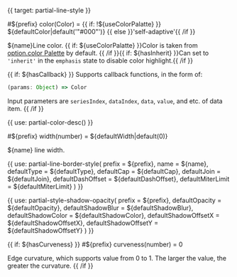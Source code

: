 
{{ target: partial-line-style }}

#${prefix} color(Color) = {{ if: !${useColorPalatte} }} ${defaultColor|default('"#000"')} {{ else }}'self-adaptive'{{ /if }}

<ExampleUIControlColor />

${name}Line color. {{ if: ${useColorPalatte} }}Color is taken from [option.color Palette](~color) by default. {{ /if }}{{ if: ${hasInherit} }}Can set to `'inherit'` in the `emphasis` state to disable color highlight.{{ /if }}

{{ if: ${hasCallback} }}
Supports callback functions, in the form of:
```js
(params: Object) => Color
```
Input parameters are `seriesIndex`, `dataIndex`, `data`, `value`, and etc. of data item.
{{ /if }}

{{ use: partial-color-desc() }}

#${prefix} width(number) = ${defaultWidth|default(0)}

<ExampleUIControlNumber value="${defaultWidth|default(1)}" min="0" step="0.5" />

${name} line width.

{{ use: partial-line-border-style(
    prefix = ${prefix},
    name = ${name},
    defaultType = ${defaultType},
    defaultCap = ${defaultCap},
    defaultJoin = ${defaultJoin},
    defaultDashOffset = ${defaultDashOffset},
    defaultMiterLimit = ${defaultMiterLimit}
) }}

{{ use: partial-style-shadow-opacity(
    prefix = ${prefix},
    defaultOpacity = ${defaultOpacity},
    defaultShadowBlur = ${defaultShadowBlur},
    defaultShadowColor = ${defaultShadowColor},
    defaultShadowOffsetX = ${defaultShadowOffsetX},
    defaultShadowOffsetY = ${defaultShadowOffsetY}
) }}

{{ if: ${hasCurveness} }}
#${prefix} curveness(number) = 0

<ExampleUIControlNumber min="0" max="1" step="0.01" default="0" />

Edge curvature, which supports value from 0 to 1. The larger the value, the greater the curvature.
{{ /if }}

